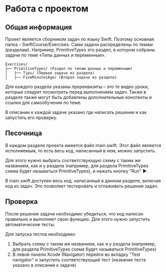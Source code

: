# Работа с проектом

## Общая информация

Проект является сборником задач по языку Swift. Поэтому основная папка – SwiftCourse/Exercises. Сами задачи распределены по темам (разделам). Например, PrimitiveTypes это раздел, в котором собраны задачи по теме «Типы данных и переменные». 

```
Exercises/  
├── PrimitiveTypes/ (Раздел по типам данных и переменным)  
│   ├── Tips/ (Первая задача из раздела)  
│   ├── FiveMinutesAgo/ (Вторая задача из раздела)
```   

Для каждого раздела указаны пререквизиты – это те видео уроки, которые следует посмотреть перед выполнением задач. Также в разделе также могут быть добавлены дополнительные конспекты и ссылки для самообучения по теме. 

В описании к каждой задаче указано где написать решение и как запустить его проверку. 

## Песочница

В каждом разделе проекта имеется файл main.swift. Этот файл является исполняемым, то есть весь код, написанный в нем, можно запустить. 

Для этого нужно выбрать соответствующую схему с таким же названием, как и у раздела (например, для раздела PrimitiveTypes схема будет называться PrimitiveTypes), и нажать кнопку "Run" ▶️. 

В main.swift доступен весь код, написанный в данном разделе, включая код из задач. Это позволяет тестировать и отлаживать решения задач.

## Проверка

После решения задачи необходимо убедиться, что код написан правильно и выполняет свою функцию. Для этого нужно запустить автоматические тесты. 

Для запуска тестов необходимо: 
1. Выбрать схему с таким же названием, как и у раздела (например, для раздела PrimitiveTypes схема будет называться PrimitiveTypes)
2. В левой панели Xcode (Navigator) перейти во вкладку "Test navigator" и запустить соответствующий тест (название теста указано в описании к задаче) 
